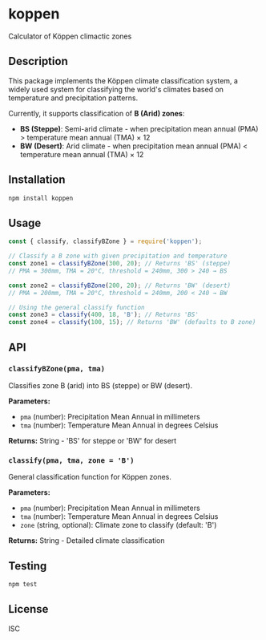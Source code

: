 # koppen
Calculator of Köppen climactic zones

## Description

This package implements the Köppen climate classification system, a widely used system for classifying the world's climates based on temperature and precipitation patterns.

Currently, it supports classification of **B (Arid) zones**:
- **BS (Steppe)**: Semi-arid climate - when precipitation mean annual (PMA) > temperature mean annual (TMA) × 12
- **BW (Desert)**: Arid climate - when precipitation mean annual (PMA) < temperature mean annual (TMA) × 12

## Installation

```bash
npm install koppen
```

## Usage

```javascript
const { classify, classifyBZone } = require('koppen');

// Classify a B zone with given precipitation and temperature
const zone1 = classifyBZone(300, 20); // Returns 'BS' (steppe)
// PMA = 300mm, TMA = 20°C, threshold = 240mm, 300 > 240 → BS

const zone2 = classifyBZone(200, 20); // Returns 'BW' (desert)
// PMA = 200mm, TMA = 20°C, threshold = 240mm, 200 < 240 → BW

// Using the general classify function
const zone3 = classify(400, 18, 'B'); // Returns 'BS'
const zone4 = classify(100, 15); // Returns 'BW' (defaults to B zone)
```

## API

### `classifyBZone(pma, tma)`

Classifies zone B (arid) into BS (steppe) or BW (desert).

**Parameters:**
- `pma` (number): Precipitation Mean Annual in millimeters
- `tma` (number): Temperature Mean Annual in degrees Celsius

**Returns:** String - 'BS' for steppe or 'BW' for desert

### `classify(pma, tma, zone = 'B')`

General classification function for Köppen zones.

**Parameters:**
- `pma` (number): Precipitation Mean Annual in millimeters
- `tma` (number): Temperature Mean Annual in degrees Celsius
- `zone` (string, optional): Climate zone to classify (default: 'B')

**Returns:** String - Detailed climate classification

## Testing

```bash
npm test
```

## License

ISC
